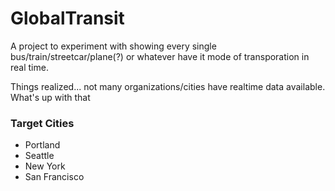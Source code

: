 GlobalTransit
=========
A project to experiment with showing every single bus/train/streetcar/plane(?) or whatever have it mode of transporation in real time.

Things realized... not many organizations/cities have realtime data available. What's up with that

### Target Cities

* Portland
* Seattle
* New York
* San Francisco